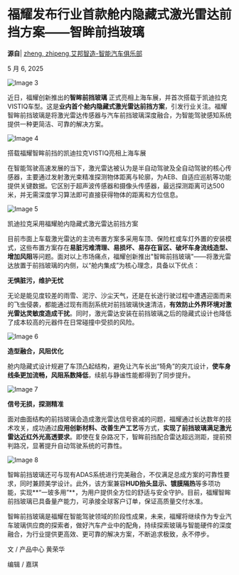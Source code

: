 
# 福耀发布行业首款舱内隐藏式激光雷达前挡方案——智眸前挡玻璃

**源自**| [zheng, zhipeng,艾邦智造-智能汽车俱乐部](https://www.smartautoclub.com/p/author/zhengzhipeng/)

5 月 6, 2025

![Image 3](https://ai.programnotes.cn/img/md/2a88bd643dd9568602c118ed7e6486b1.gif)

近日，福耀创新推出的**智眸前挡玻璃** 正式亮相上海车展，并首次搭载于凯迪拉克VISTIQ车型。这是**业内首个舱内隐藏式激光雷达前挡方案**，引发行业关注。福耀智眸前挡玻璃是将激光雷达传感器与汽车前挡玻璃深度融合，为智能驾驶感知系统提供一种更简洁、可靠的解决方案。

![Image 4](https://ai.programnotes.cn/img/md/fed9b3f34a69eb62967157a6cc9d6df1.jpeg)

搭载福耀智眸前挡的凯迪拉克VISTIQ亮相上海车展

在智能驾驶高速发展的当下，激光雷达被认为是半自动驾驶及全自动驾驶的核心传感器，主要通过发射激光束精准探测物体距离与轮廓，为AEB、自适应巡航等功能提供关键数据。它区别于超声波传感器和摄像头传感器，最远探测距离可达500米，并无需深度学习算法即可直接获得物体的距离和方位信息。

![Image 5](https://ai.programnotes.cn/img/md/4e5b149d49d5bd7c4b78fa2e7c511601.png)

凯迪拉克采用福耀舱内隐藏式激光雷达前挡方案

目前市面上车载激光雷达的主流布置方案多采用车顶、保险杠或车灯外置的安装模式，这些布置方案存在**易脏污难清理、易损坏、易存在盲区、破坏车身流线造型、增加风阻**等问题。面对以上市场痛点，福耀创新推出"智眸前挡玻璃"——将激光雷达放置于前挡玻璃的内侧，以“舱内集成”为核心理念，具备以下优点：

**无惧脏污，维护无忧**

无论是能见度较差的雨雪、泥泞、沙尘天气，还是在长途行驶过程中遭遇迎面而来的飞虫侵袭，都能通过现有雨刮系统对前挡玻璃快速清洁，**有效防止外界环境对激光雷达灵敏度造成干扰**。同时，激光雷达安装在前挡玻璃之后的隐藏式设计也降低了成本较高的元器件在日常碰撞中受损的风险。

![Image 6](https://ai.programnotes.cn/img/md/91461000747b8f171325edc5baf9f9e7.gif)

**造型融合，风阻优化**

舱内隐藏式设计规避了车顶凸起结构，避免让汽车长出“犄角”的突兀设计，**使车身线条更加流畅，风阻系数降低**，续航与静谧性能都得到了同步提升。

![Image 7](https://ai.programnotes.cn/img/md/665d72f79e7622296b3fdfd1bcfbdaf9.gif)

**信号无损，探测精准**

面对曲面结构的前挡玻璃会造成激光雷达信号衰减的问题，福耀通过长达数年的技术攻关，成功通过**应用创新材料、改善生产工艺**等方式，**实现了前挡玻璃满足激光雷达近红外光高透要求**。即使在复杂路况下，智眸前挡配合雷达超远测距，提前预判路况，显著提升自动驾驶系统的可靠性。

![Image 8](https://ai.programnotes.cn/img/md/01de3c25ccbe0fe0f7821bc4bce098b0.gif)

智眸前挡玻璃还可与现有ADAS系统进行完美融合，不仅满足总成方案的可靠性要求，同时兼顾美学设计。此外，该方案兼容**HUD抬头显示、镀膜隔热**等多项功能，实现\*\*“一玻多用”\*\*，为用户提供全方位的舒适与安全守护。目前，福耀智眸前挡玻璃已具备量产能力，可承接全球客户订单，保证高质量交付水准。

智眸前挡玻璃是福耀在智能驾驶领域的阶段性成果，未来，福耀将继续作为专业汽车玻璃供应商的探索者，做好汽车产业中的配角，持续探索玻璃与智能硬件的深度融合，为行业提供更高效、更可靠的解决方案，不断追求极致，永不停步。

文 / 产品中心 黄荣华

编辑 / 嘉琪